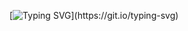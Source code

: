 [![Typing SVG](https://readme-typing-svg.demolab.com?font=Arial&weight=500&size=23&duration=1578&pause=1000&color=1ACF67&width=435&height=60&lines=Lemme+quickly+Introduce+myself+to+y'all;I'm+Labib+%7C+Tech+enthusiasts+;I'm+interested+In+machine+learning+;My+primary+Frameworks+are+;Django+Flask+etc;I'm+a+web+developer+%7C+python+developer+;That's+it!;Bye!)](https://git.io/typing-svg)
